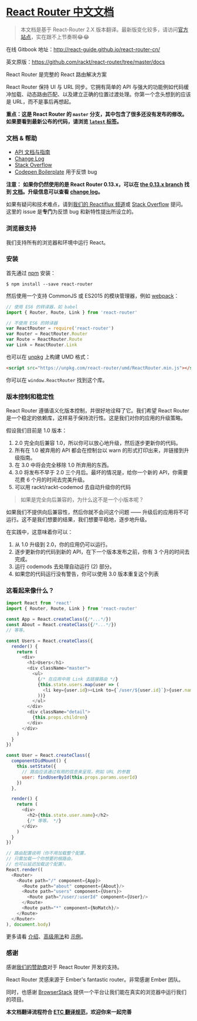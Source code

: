 # [React Router 中文文档](https://github.com/react-guide/react-router-cn)

> 本文档是基于 React-Router 2.X 版本翻译。最新版变化较多，请访问[官方站点](https://reacttraining.com/react-router/web/guides/philosophy)，实在跟不上节奏啊😂😂

在线 Gitbook 地址：http://react-guide.github.io/react-router-cn/

英文原版：https://github.com/rackt/react-router/tree/master/docs

React Router 是完整的 React 路由解决方案

React Router 保持 UI 与 URL 同步。它拥有简单的 API 与强大的功能例如代码缓冲加载、动态路由匹配、以及建立正确的位置过渡处理。你第一个念头想到的应该是 URL，而不是事后再想起。

**重点：这是 React Router 的 `master` 分支，其中包含了很多还没有发布的修改。如果要看到最新公布的代码，请浏览 [`latest` 标签](https://github.com/rackt/react-router/tree/latest)。**

### 文档 & 帮助

- [API 文档与指南](/docs)
- [Change Log](https://github.com/rackt/react-router/blob/master/CHANGELOG.md)
- [Stack Overflow](http://stackoverflow.com/questions/tagged/react-router)
- [Codepen Boilerplate](http://codepen.io/anon/pen/xwQZdy?editors=001) 用于反馈 bug

**注意：** **如果你仍然使用的是 React Router 0.13.x，可以在 [the 0.13.x branch](https://github.com/rackt/react-router/tree/0.13.x) 找到 [文档](https://github.com/rackt/react-router/tree/0.13.x/docs/guides)。升级信息可以查看 [change log](https://github.com/rackt/react-router/blob/master/CHANGELOG.md)。**

如果有疑问和技术难点，请到[我们的 Reactiflux 频道](https://discord.gg/0ZcbPKXt5bYaNQ46)或 [Stack Overflow](http://stackoverflow.com/questions/tagged/react-router) 提问。这里的 issue 是**专门**为反馈 bug 和新特性提出所设立的。

### 浏览器支持

我们支持所有的浏览器和环境中运行 React。

### 安装

首先通过 [npm](https://www.npmjs.com/) 安装：

    $ npm install --save react-router

然后使用一个支持 CommonJS 或 ES2015 的模块管理器，例如 [webpack](https://webpack.github.io/)：

```js
// 使用 ES6 的转译器，如 babel
import { Router, Route, Link } from 'react-router'

// 不使用 ES6 的转译器
var ReactRouter = require('react-router')
var Router = ReactRouter.Router
var Route = ReactRouter.Route
var Link = ReactRouter.Link
```

也可以在 [unpkg](https://unpkg.com) 上构建 UMD 格式：

```html
<script src="https://unpkg.com/react-router/umd/ReactRouter.min.js"></script>
```

你可以在 `window.ReactRouter` 找到这个库。

### 版本控制和稳定性

React Router 遵循语义化版本控制，并很好地诠释了它。我们希望 React Router 是一个稳定的依赖库，这样易于保持流行性。这是我们对你的应用的升级策略。

假设我们目前是 1.0 版本：

1. 2.0 完全向后兼容 1.0，所以你可以放心地升级，然后逐步更新你的代码。
2. 所有在 1.0 被弃用的 API 都会在控制台以 warn 的形式打印出来，并链接到升级指南。
3. 在 3.0 中将会完全移除 1.0 所弃用的东西。
4. 3.0 将发布不早于 2.0 三个月后。最坏的情况是，给你一个新的 API，你需要花费 6 个月的时间去完美升级。
5. 可以用 rackt/rackt-codemod 去自动升级你的代码

> 如果是完全向后兼容的，为什么这不是一个小版本呢？

如果我们不提供向后兼容性，然后你就不会问这个问题 —— 升级后的应用将不可运行。这不是我们想要的结果，我们想要平稳地，逐步地升级。

在实践中，这意味着你可以：

1. 从 1.0 升级到 2.0，你的应用仍可以运行。
2. 逐步更新你的代码到新的 API，在下一个版本发布之前，你有 3 个月的时间去完成。
3. 运行 codemods 去处理自动运行 (2) 部分。
4. 如果您的代码运行没有警告，你可以使用 3.0 版本重复这个列表

### 这看起来像什么？

```js
import React from 'react'
import { Router, Route, Link } from 'react-router'

const App = React.createClass({/*...*/})
const About = React.createClass({/*...*/})
// 等等。

const Users = React.createClass({
  render() {
    return (
      <div>
        <h1>Users</h1>
        <div className="master">
          <ul>
            {/* 在应用中用 Link 去链接路由 */}
            {this.state.users.map(user => (
              <li key={user.id}><Link to={`/user/${user.id}`}>{user.name}</Link></li>
            ))}
          </ul>
        </div>
        <div className="detail">
          {this.props.children}
        </div>
      </div>
    )
  }
})

const User = React.createClass({
  componentDidMount() {
    this.setState({
      // 路由应该通过有用的信息来呈现，例如 URL 的参数
      user: findUserById(this.props.params.userId)
    })
  },

  render() {
    return (
      <div>
        <h2>{this.state.user.name}</h2>
        {/* 等等。 */}
      </div>
    )
  }
})

// 路由配置说明（你不用加载整个配置，
// 只需加载一个你想要的根路由，
// 也可以延迟加载这个配置）。
React.render((
  <Router>
    <Route path="/" component={App}>
      <Route path="about" component={About}/>
      <Route path="users" component={Users}>
        <Route path="/user/:userId" component={User}/>
      </Route>
      <Route path="*" component={NoMatch}/>
    </Route>
  </Router>
), document.body)
```

更多请看 [介绍](/docs/Introduction.md)、[高级用法](/docs/guides/advanced/README.md)和 [示例](https://github.com/rackt/react-router/tree/master/examples)。

### 感谢

感谢[我们的赞助商](https://github.com/rackt/react-router/blob/master/SPONSORS.md)对于 React Router 开发的支持。

React Router 灵感来源于 Ember's fantastic router。非常感谢 Ember 团队。

同时，也感谢 [BrowserStack](https://www.browserstack.com/) 提供一个平台让我们能在真实的浏览器中运行我们的项目。


**本文档翻译流程符合 [ETC 翻译规范](https://github.com/react-guide/ETC)，欢迎你来一起完善**

